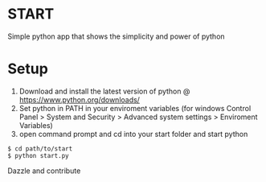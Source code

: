 # START
Simple python app that shows the simplicity and power of python

# Setup
1. Download and install the latest version of python @ https://www.python.org/downloads/
2. Set python in PATH in your enviroment variables (for windows Control Panel > System and Security > Advanced system settings > Enviroment Variables)
3. open command prompt and cd into your start folder and start python
``` cli
$ cd path/to/start
$ python start.py
```

Dazzle and contribute
